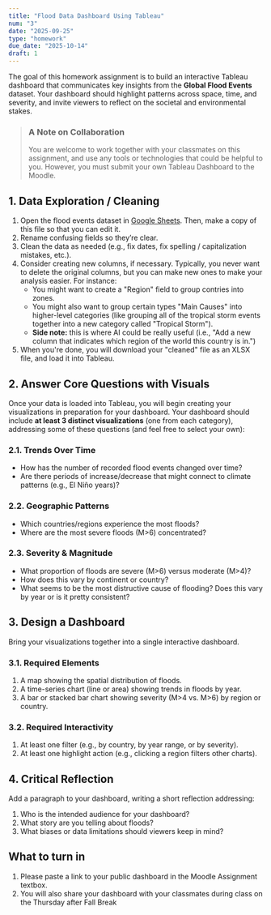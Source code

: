 ```yaml
---
title: "Flood Data Dashboard Using Tableau"
num: "3"
date: "2025-09-25"
type: "homework"
due_date: "2025-10-14"
draft: 1
---
```


The goal of this homework assignment is to build an interactive Tableau dashboard that communicates key insights from the **Global Flood Events** dataset. Your dashboard should highlight patterns across space, time, and severity, and invite viewers to reflect on the societal and environmental stakes.

> ### A Note on Collaboration
> You are welcome to work together with your classmates on this assignment, and use any tools or technologies that could be helpful to you. However, you must submit your own Tableau Dashboard to the Moodle.

## 1. Data Exploration / Cleaning
1. Open the flood events dataset in <a href="https://docs.google.com/spreadsheets/d/1PmAq8ZuaRKVMsfRE9rrTap8KXRv855dX/edit?gid=1605106824#gid=1605106824" target="_blank">Google Sheets</a>. Then, make a copy of this file so that you can edit it.
2. Rename confusing fields so they’re clear.
3. Clean the data as needed (e.g., fix dates, fix spelling / capitalization mistakes, etc.).
4. Consider creating new columns, if necessary. Typically, you never want to delete the original columns, but you can make new ones to make your analysis easier. For instance:
    * You might want to create a "Region" field to group contries into zones. 
    * You might also want to group certain types "Main Causes" into higher-level categories (like grouping all of the tropical storm events together into a new category called "Tropical Storm"). 
    * **Side note:** this is where AI could be really useful (i.e., "Add a new column that indicates which region of the world this country is in.")
5. When you're done, you will download your "cleaned" file as an XLSX file, and load it into Tableau.

## 2. Answer Core Questions with Visuals
Once your data is loaded into Tableau, you will begin creating your visualizations in preparation for your dashboard. Your dashboard should include **at least 3 distinct visualizations** (one from each category), addressing some of these questions (and feel free to select your own):

### 2.1. Trends Over Time
* How has the number of recorded flood events changed over time?
* Are there periods of increase/decrease that might connect to climate patterns (e.g., El Niño years)?

### 2.2. Geographic Patterns
* Which countries/regions experience the most floods?
* Where are the most severe floods (M>6) concentrated?

### 2.3. Severity & Magnitude
* What proportion of floods are severe (M>6) versus moderate (M>4)?
* How does this vary by continent or country?
* What seems to be the most distructive cause of flooding? Does this vary by year or is it pretty consistent? 


## 3. Design a Dashboard
Bring your visualizations together into a single interactive dashboard.

### 3.1. Required Elements
1. A map showing the spatial distribution of floods.
1. A time-series chart (line or area) showing trends in floods by year.
1. A bar or stacked bar chart showing severity (M>4 vs. M>6) by region or country.

### 3.2. Required Interactivity
1. At least one filter (e.g., by country, by year range, or by severity).
1. At least one highlight action (e.g., clicking a region filters other charts).

## 4. Critical Reflection
Add a paragraph to your dashboard, writing a short reflection addressing:

1. Who is the intended audience for your dashboard?
1. What story are you telling about floods?
1. What biases or data limitations should viewers keep in mind?

## What to turn in
1. Please paste a link to your public dashboard in the Moodle Assignment textbox. 
1. You will also share your dashboard with your classmates during class on the Thursday after Fall Break